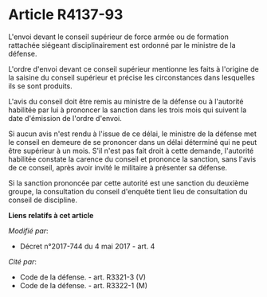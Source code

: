 # Article R4137-93

L'envoi devant le conseil supérieur de force armée ou de formation rattachée siégeant disciplinairement est ordonné par le
ministre de la défense.

L'ordre d'envoi devant ce conseil supérieur mentionne les faits à l'origine de la saisine du conseil supérieur et précise les
circonstances dans lesquelles ils se sont produits.

L'avis du conseil doit être remis au ministre de la défense ou à l'autorité habilitée par lui à prononcer la sanction dans
les trois mois qui suivent la date d'émission de l'ordre d'envoi.

Si aucun avis n'est rendu à l'issue de ce délai, le ministre de la défense met le conseil en demeure de se prononcer dans un
délai déterminé qui ne peut être supérieur à un mois. S'il n'est pas fait droit à cette demande, l'autorité habilitée
constate la carence du conseil et prononce la sanction, sans l'avis de ce conseil, après avoir invité le militaire à
présenter sa défense.

Si la sanction prononcée par cette autorité est une sanction du deuxième groupe, la consultation du conseil d'enquête tient
lieu de consultation du conseil de discipline.

**Liens relatifs à cet article**

_Modifié par_:

  - Décret n°2017-744 du 4 mai 2017 - art. 4

_Cité par_:

  - Code de la défense. - art. R3321-3 (V)
  - Code de la défense. - art. R3322-1 (M)
